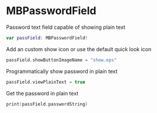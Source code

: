 # MBPasswordField
Password text field capable of showing plain text
```swift
var passField: MBPasswordField!
```
Add an custom show icon or use the default quick look icon
```swift
passField.showButtonImageName = "show.eps"
```
Programmatically show password in plain text
```swift
passField.viewPlainText = true
```
Get the password in plain text
```swift
print(passField.passwordString)
```
		
	
